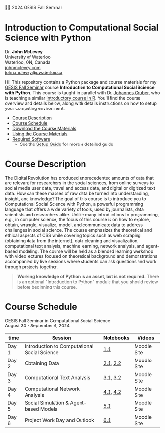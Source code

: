🤗🤗 2024 GESIS Fall Seminar

# Introduction to Computational Social Science with Python

Dr. **John McLevey**<br>University of Waterloo<br>Waterloo, ON, Canada<br>[johnmclevey.com](https://www.johnmclevey.com)<br><john.mclevey@uwaterloo.ca>

Hi! This repository contains a Python package and course materials for my [GESIS Fall Seminar](https://www.gesis.org/en/gesis-training/what-we-offer/fall-seminar-in-computational-social-science) course **Introduction to Computational Social Science with Python**. This course is taught in parallel with Dr. [Johannes Gruber](https://www.johannesbgruber.eu), who is teaching a similar [introductory course in R](https://github.com/JBGruber/computational-social-science-r/tree/main). You'll find the course overview and details below, along with details instructions on how to setup your computing environment.

- [Course Description](#course-description)
- [Course Schedule](#course-schedule)
- [Download the Course Materials](#download-the-course-materials)
- [Using the Course Materials](#using-the-course-materials)
- [Required Software](#required-software)
  - See the [Setup Guide](setup/setup-guide.md) for more a detailed guide

# Course Description

The Digital Revolution has produced unprecedented amounts of data that are relevant for researchers in the social sciences, from online surveys to social media user data, travel and access data, and digital or digitized text data. How can these masses of raw data be turned into understanding, insight, and knowledge? The goal of this course is to introduce you to Computational Social Science with Python, a powerful programming language that offers a wide variety of tools, used by journalists, data scientists and researchers alike. Unlike many introductions to programming, e.g., in computer science, the focus of this course is on how to explore, obtain, wrangle, visualize, model, and communicate data to address challenges in social science. The course emphasizes the theoretical and ethical aspects of CSS while covering topics such as web scraping (obtaining data from the internet), data cleaning and visualization, computational text analysis, machine learning, network analysis, and agent-based modeling. The course will be held as a blended learning workshop with video lectures focused on theoretical background and demonstrations accompanied by live sessions where students can ask questions and work through projects together.

> **Working knowledge of Python is an asset, but is not required.** There is an optional "Introduction to Python" module that you should review before beginning this course.

# Course Schedule

GESIS Fall Seminar in Computational Social Science<br>
August 30 - September 6, 2024

| time  | Session                                      | Notebooks                                                                                                                        | Videos      |
| ----- | -------------------------------------------- | -------------------------------------------------------------------------------------------------------------------------------- | ----------- |
| Day 1 | Introduction to Computational Social Science | [1.1](setup/setup-guide.md)                                                                                                      | Moodle Site |
| Day 2 | Obtaining Data                               | [2.1](notebooks/2024-GESIS-2-1-obtaining-data-scraping.qmd), [2.2](notebooks/2024-GESIS-2-2-obtaining-data-apis.qmd)             | Moodle Site |
| Day 3 | Computational Text Analysis                  | [3.1](notebooks/2024-GESIS-3-1-text-modelling-sentinment.qmd), [3.2](notebooks/2024-GESIS-3-2-text-modelling-topics.qmd)         | Moodle Site |
| Day 4 | Computational Network Analysis               | [4.1](notebooks/2024-GESIS-4-1-network-analysis-political-blogs.qmd), [4.2](notebooks/2024-GESIS-4-2-network-analysis-enron.qmd) | Moodle Site |
| Day 5 | Social Simulation & Agent-based Models       | [5.1](notebooks/2024-GESIS-5-1-abms.qmd)                                                                                         | Moodle Site |
| Day 6 | Project Work Day and Outlook                 | [6.1](notebooks/2024-GESIS-6-1-project.qmd)                                                                                      | Moodle Site |
